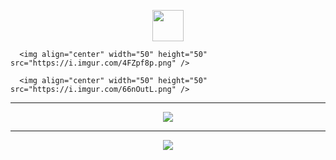 <p align="center">
      <img align="center" width="50" height="50" src="https://i.imgur.com/ttfxrww.png" />
  
      <img align="center" width="50" height="50" src="https://i.imgur.com/4FZpf8p.png" />

      <img align="center" width="50" height="50" src="https://i.imgur.com/66nOutL.png" />
</p>  

---

<p align="center">
  <img src="https://github-readme-stats.vercel.app/api?username=KingHector&show_icons=true&theme=dracula" />
</p>

---

<p align="center">
  <img src="https://i.imgur.com/Aa8mB8H.gif" />
</p>
